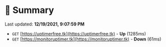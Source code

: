 # 📖 Summary
Last updated: **12/19/2021, 9:07:59 PM**

- `GET` [https://uptimerfree.tk](https://uptimerfree.tk) - **Up** (1285ms)
- `GET` [https://monitoruptimer.tk](https://monitoruptimer.tk) - **Down** (61ms)
